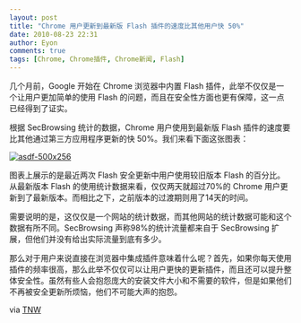 ```yaml
---
layout: post
title: "Chrome 用户更新到最新版 Flash 插件的速度比其他用户快 50%"
date: 2010-08-23 22:31
author: Eyon
comments: true
tags: [Chrome, Chrome插件, Chrome新闻, Flash]
---
```

几个月前，Google 开始在 Chrome 浏览器中内置 Flash 插件，此举不仅仅是一个让用户更加简单的使用 Flash 的问题，而且在安全性方面也更有保障，这一点已经得到了证实。

根据 SecBrowsing 统计的数据，Chrome 用户使用到最新版 Flash 插件的速度要比其他通过第三方应用程序更新的快 50%。我们来看下面这张图表：

<a href="http://img.chromi.org/2010/08/asdf-500x256.png">![](http://img.chromi.org/2010/08/asdf-500x256.png "asdf-500x256")</a>

图表上展示的是最近两次 Flash 安全更新中用户使用较旧版本 Flash 的百分比。从最新版本 Flash 的使用统计数据来看，仅仅两天就超过70%的 Chrome 用户更新到了最新版本。而相比之下，之前版本的过渡期则用了14天的时间。

需要说明的是，这仅仅是一个网站的统计数据，而其他网站的统计数据可能和这个数据有所不同。SecBrowsing 声称98%的统计流量都来自于 SecBrowsing 扩展，但他们并没有给出实际流量到底有多少。

那么对于用户来说直接在浏览器中集成插件意味着什么呢？首先，如果你每天使用插件的频率很高，那么此举不仅仅可以让用户更快的更新插件，而且还可以提升整体安全性。虽然有些人会抱怨庞大的安装文件大小和不需要的软件，但是如果他们不再被安全更新所烦恼，他们不可能大声的抱怨。

via [TNW](http://thenextweb.com/google/2010/08/23/a-case-for-bundled-plugins-chrome-users-50-faster-to-update-insecure-flash-plugin/)
